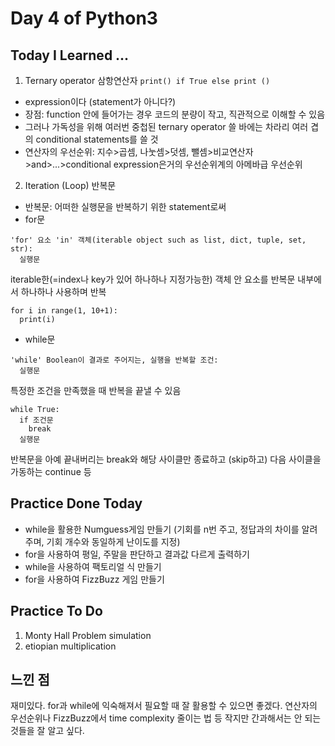# Day 4 of Python3

## Today I Learned ...
1. Ternary operator 삼항연산자 `print() if True else print ()`
 - expression이다 (statement가 아니다?) 
 - 장점: function 안에 들어가는 경우 코드의 분량이 작고,  직관적으로 이해할 수 있음
 - 그러나 가독성을 위해 여러번 중첩된 ternary operator 쓸 바에는 차라리 여러 겹의 conditional statements를 쓸 것
 - 연산자의 우선순위: 지수>곱셈, 나눗셈>덧셈, 뺄셈>비교연산자>and>...>conditional expression은거의 우선순위계의 아메바급 우선순위
2. Iteration (Loop) 반복문
 - 반복문: 어떠한 실행문을 반복하기 위한 statement로써
 - for문
```
'for' 요소 'in' 객체(iterable object such as list, dict, tuple, set, str):
  실행문
```
iterable한(=index나 key가 있어 하나하나 지정가능한)  객체 안 요소를 반복문 내부에서 하나하나 사용하며 반복
```
for i in range(1, 10+1):
  print(i)
```
 - while문 
```
'while' Boolean이 결과로 주어지는, 실행을 반복할 조건:
  실행문
```
특정한 조건을 만족했을 때 반복을 끝낼 수 있음
```
while True:
  if 조건문
    break
  실행문
```
반복문을 아예 끝내버리는 break와 해당 사이클만 종료하고 (skip하고) 다음 사이클을 가동하는 continue 등

## Practice Done Today
- while을 활용한 Numguess게임 만들기 (기회를 n번 주고, 정답과의 차이를 알려주며, 기회 개수와 동일하게 난이도를 지정)
- for을 사용하여 평일, 주말을 판단하고 결과값 다르게 출력하기
- while을 사용하여 팩토리얼 식 만들기
- for을 사용하여 FizzBuzz 게임 만들기

## Practice To Do
1. Monty Hall Problem simulation
2. etiopian multiplication

## 느낀 점
재미있다. for과 while에 익숙해져서 필요할 때 잘 활용할 수 있으면 좋겠다.
연산자의 우선순위나 FizzBuzz에서 time complexity 줄이는 법 등 작지만 간과해서는 안 되는 것들을 잘 알고 싶다.

